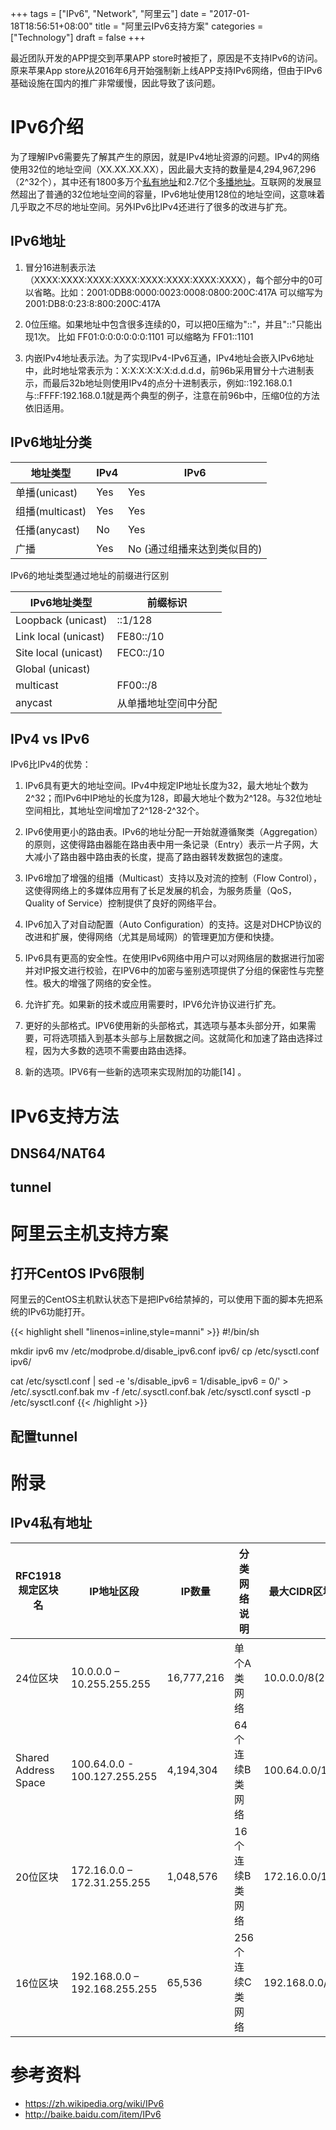 +++
tags = ["IPv6", "Network", "阿里云"]
date = "2017-01-18T18:56:51+08:00"
title = "阿里云IPv6支持方案"
categories = ["Technology"]
draft = false
+++

最近团队开发的APP提交到苹果APP store时被拒了，原因是不支持IPv6的访问。原来苹果App store从2016年6月开始强制新上线APP支持IPv6网络，但由于IPv6基础设施在国内的推广非常缓慢，因此导致了该问题。


# IPv6介绍
为了理解IPv6需要先了解其产生的原因，就是IPv4地址资源的问题。IPv4的网络使用32位的地址空间（XX.XX.XX.XX），因此最大支持的数量是4,294,967,296（2^32个），其中还有1800多万个[私有地址](https://zh.wikipedia.org/wiki/专用网络)和2.7亿个[多播地址](https://zh.wikipedia.org/wiki/多播)。互联网的发展显然超出了普通的32位地址空间的容量，IPv6地址使用128位的地址空间，这意味着几乎取之不尽的地址空间。另外IPv6比IPv4还进行了很多的改进与扩充。

## IPv6地址
1. 冒分16进制表示法（XXXX:XXXX:XXXX:XXXX:XXXX:XXXX:XXXX:XXXX），每个部分中的0可以省略。比如：2001:0DB8:0000:0023:0008:0800:200C:417A 可以缩写为2001:DB8:0:23:8:800:200C:417A

2. 0位压缩。如果地址中包含很多连续的0，可以把0压缩为"::"，并且"::"只能出现1次。
比如 FF01:0:0:0:0:0:0:1101 可以缩略为 FF01::1101

3. 内嵌IPv4地址表示法。为了实现IPv4-IPv6互通，IPv4地址会嵌入IPv6地址中，此时地址常表示为：X:X:X:X:X:X:d.d.d.d，前96b采用冒分十六进制表示，而最后32b地址则使用IPv4的点分十进制表示，例如::192.168.0.1与::FFFF:192.168.0.1就是两个典型的例子，注意在前96b中，压缩0位的方法依旧适用。

## IPv6地址分类
| 地址类型 | IPv4 | IPv6 |
| -------- | ---- | ---- |
| 单播(unicast) | Yes | Yes |
| 组播(multicast) | Yes | Yes |
| 任播(anycast) | No | Yes|
| 广播 | Yes | No (通过组播来达到类似目的) |

IPv6的地址类型通过地址的前缀进行区别

| IPv6地址类型 | 前缀标识 |
| ------------ | -------- |
| Loopback (unicast)     | ::1/128  |
| Link local (unicast)   | FE80::/10 |
| Site local (unicast)   | FEC0::/10 |
| Global (unicast)       |           |
| multicast              | FF00::/8  |
| anycast                | 从单播地址空间中分配 |

## IPv4 vs IPv6
IPv6比IPv4的优势：
1. IPv6具有更大的地址空间。IPv4中规定IP地址长度为32，最大地址个数为2^32；而IPv6中IP地址的长度为128，即最大地址个数为2^128。与32位地址空间相比，其地址空间增加了2^128-2^32个。

2. IPv6使用更小的路由表。IPv6的地址分配一开始就遵循聚类（Aggregation）的原则，这使得路由器能在路由表中用一条记录（Entry）表示一片子网，大大减小了路由器中路由表的长度，提高了路由器转发数据包的速度。

3. IPv6增加了增强的组播（Multicast）支持以及对流的控制（Flow Control），这使得网络上的多媒体应用有了长足发展的机会，为服务质量（QoS，Quality of Service）控制提供了良好的网络平台。

4. IPv6加入了对自动配置（Auto Configuration）的支持。这是对DHCP协议的改进和扩展，使得网络（尤其是局域网）的管理更加方便和快捷。

5. IPv6具有更高的安全性。在使用IPv6网络中用户可以对网络层的数据进行加密并对IP报文进行校验，在IPV6中的加密与鉴别选项提供了分组的保密性与完整性。极大的增强了网络的安全性。

6. 允许扩充。如果新的技术或应用需要时，IPV6允许协议进行扩充。

7. 更好的头部格式。IPV6使用新的头部格式，其选项与基本头部分开，如果需要，可将选项插入到基本头部与上层数据之间。这就简化和加速了路由选择过程，因为大多数的选项不需要由路由选择。

8. 新的选项。IPV6有一些新的选项来实现附加的功能[14]  。


# IPv6支持方法

## DNS64/NAT64

## tunnel

# 阿里云主机支持方案
## 打开CentOS IPv6限制
阿里云的CentOS主机默认状态下是把IPv6给禁掉的，可以使用下面的脚本先把系统的IPv6功能打开。

{{< highlight shell "linenos=inline,style=manni" >}}
#!/bin/sh

mkdir ipv6
mv /etc/modprobe.d/disable_ipv6.conf ipv6/
cp /etc/sysctl.conf ipv6/

cat /etc/sysctl.conf | sed -e 's/disable_ipv6 = 1/disable_ipv6 = 0/' >
/etc/.sysctl.conf.bak
mv -f /etc/.sysctl.conf.bak /etc/sysctl.conf
sysctl -p /etc/sysctl.conf
{{< /highlight >}}

## 配置tunnel


# 附录
## IPv4私有地址
| RFC1918 规定区块名 | IP地址区段 | IP数量 | 分类网络说明 | 最大CIDR区块（子网络遮罩） | 主机端位长|
| ------ | ------ | ------ | ------ | ------ | ------ |
| 24位区块 | 10.0.0.0 – 10.255.255.255 | 16,777,216 | 单个A类网络 | 10.0.0.0/8(255.0.0.0) | 24位 |
| Shared Address Space | 100.64.0.0 - 100.127.255.255 | 4,194,304 | 64个连续B类网络 | 100.64.0.0/10 (255.192.0.0) | 22位 |
| 20位区块 | 172.16.0.0 – 172.31.255.255 | 1,048,576 | 16个连续B类网络 | 172.16.0.0/12(255.240.0.0) | 20位 |
| 16位区块 | 192.168.0.0 – 192.168.255.255 | 65,536 | 256个连续C类网络 | 192.168.0.0/16(255.255.0.0) | 16位 |

# 参考资料
* https://zh.wikipedia.org/wiki/IPv6
* http://baike.baidu.com/item/IPv6
